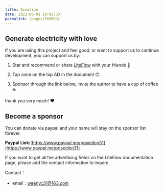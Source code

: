 ```yaml
---
title: Donation
date: 2022-06-01 19:01:33
permalink: /pages/fb599d/
---
```


## Generate electricity with love

If you are using this project and feel good, or want to support us to continue development, you can support us by:

1. Star and recommend or share [LiteFlow](https://github.com/dromara/liteflow) with your friends 🚀

2. Tap once on the top AD in the document 🙃

3. Sponsor through the link below, invite the author to have a cup of coffee ☕️

thank you very much! ❤️



## Become a sponsor

You can donate via paypal and your name will stay on the sponsor list forever.

**Paypal Link:**[https://www.paypal.me/poseidon31](https://www.paypal.me/poseidon31)

If you want to get all the advertising fields on the LiteFlow documentation page, please add the contact information to inquire.

Contact：
* email：weenyc31@163.com